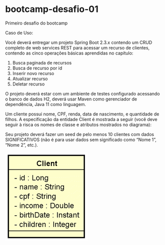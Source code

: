 # bootcamp-desafio-01
Primeiro desafio do bootcamp

Caso de Uso:

Você deverá entregar um projeto Spring Boot 2.3.x contendo um CRUD completo de web services REST para acessar um recurso de clientes, contendo as cinco operações básicas aprendidas no capítulo:
1) Busca paginada de recursos
2) Busca de recurso por id
3) Inserir novo recurso
4) Atualizar recurso
5) Deletar recurso

O projeto deverá estar com um ambiente de testes configurado acessando o banco de dados H2, deverá usar Maven como gerenciador de dependência, Java 11 como linguagem.

Um cliente possui nome, CPF, renda, data de nascimento, e quantidade de filhos. A especificação da entidade Client é mostrada a seguir (você deve seguir à risca os nomes de classe e atributos mostrados no diagrama):

Seu projeto deverá fazer um seed de pelo menos 10 clientes com dados SIGNIFICATIVOS (não é para usar dados sem significado como “Nome 1”, “Nome 2”, etc.).

<img src= https://github.com/arthursousadias/bootcamp-desafio-01/blob/master/images/diagramaClasseCliente.gif>

